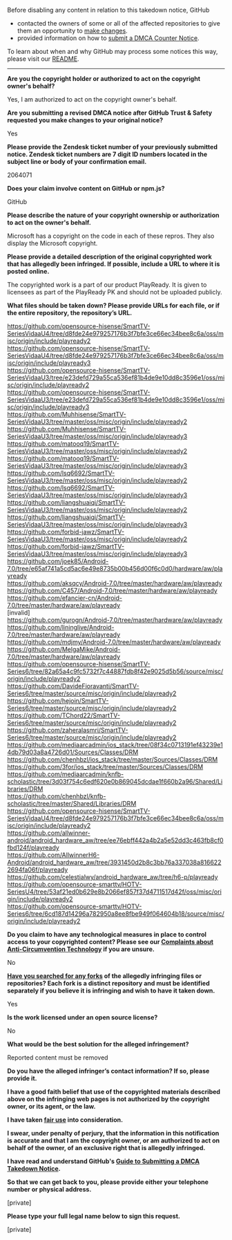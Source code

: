 Before disabling any content in relation to this takedown notice, GitHub
- contacted the owners of some or all of the affected repositories to give them an opportunity to [make changes](https://docs.github.com/en/github/site-policy/dmca-takedown-policy#a-how-does-this-actually-work).
- provided information on how to [submit a DMCA Counter Notice](https://docs.github.com/en/articles/guide-to-submitting-a-dmca-counter-notice).

To learn about when and why GitHub may process some notices this way, please visit our [README](https://github.com/github/dmca/blob/master/README.md#anatomy-of-a-takedown-notice).

---

**Are you the copyright holder or authorized to act on the copyright owner's behalf?**  
  
Yes, I am authorized to act on the copyright owner's behalf.  
  
**Are you submitting a revised DMCA notice after GitHub Trust & Safety requested you make changes to your original notice?**  
  
Yes  
  
**Please provide the Zendesk ticket number of your previously submitted notice. Zendesk ticket numbers are 7 digit ID numbers located in the subject line or body of your confirmation email.**  
  
2064071  
  
**Does your claim involve content on GitHub or npm.js?**  
  
GitHub  
  
**Please describe the nature of your copyright ownership or authorization to act on the owner's behalf.**  
  
Microsoft has a copyright on the code in each of these repros. They also display the Microsoft copyright.  
  
**Please provide a detailed description of the original copyrighted work that has allegedly been infringed. If possible, include a URL to where it is posted online.**  
  
The copyrighted work is a part of our product PlayReady. It is given to licensees as part of the PlayReady PK and should not be uploaded publicly.  
  
**What files should be taken down? Please provide URLs for each file, or if the entire repository, the repository’s URL.**  
  
https://github.com/opensource-hisense/SmartTV-SeriesVidaaU4/tree/d8fde24e979257176b3f7bfe3ce66ec34bee8c6a/oss/misc/origin/include/playready2  
https://github.com/opensource-hisense/SmartTV-SeriesVidaaU4/tree/d8fde24e979257176b3f7bfe3ce66ec34bee8c6a/oss/misc/origin/include/playready3  
https://github.com/opensource-hisense/SmartTV-SeriesVidaaU3/tree/e23defd729a55ca536ef81b4de9e10dd8c3596e1/oss/misc/origin/include/playready2  
https://github.com/opensource-hisense/SmartTV-SeriesVidaaU3/tree/e23defd729a55ca536ef81b4de9e10dd8c3596e1/oss/misc/origin/include/playready3  
https://github.com/Muhhisense/SmartTV-SeriesVidaaU3/tree/master/oss/misc/origin/include/playready2  
https://github.com/Muhhisense/SmartTV-SeriesVidaaU3/tree/master/oss/misc/origin/include/playready3  
https://github.com/matooq19/SmartTV-SeriesVidaaU3/tree/master/oss/misc/origin/include/playready2  
https://github.com/matooq19/SmartTV-SeriesVidaaU3/tree/master/oss/misc/origin/include/playready3  
https://github.com/lsq6692/SmartTV-SeriesVidaaU3/tree/master/oss/misc/origin/include/playready2  
https://github.com/lsq6692/SmartTV-SeriesVidaaU3/tree/master/oss/misc/origin/include/playready3  
https://github.com/liangshuaiqi/SmartTV-SeriesVidaaU3/tree/master/oss/misc/origin/include/playready2  
https://github.com/liangshuaiqi/SmartTV-SeriesVidaaU3/tree/master/oss/misc/origin/include/playready3  
https://github.com/forbid-jawz/SmartTV-SeriesVidaaU3/tree/master/oss/misc/origin/include/playready2  
https://github.com/forbid-jawz/SmartTV-SeriesVidaaU3/tree/master/oss/misc/origin/include/playready3  
https://github.com/joek85/Android-7.0/tree/e65af741a5cd5ac6e49e8735b00b456d00f6c0d0/hardware/aw/playready  
https://github.com/aksqcy/Android-7.0/tree/master/hardware/aw/playready  
https://github.com/C457/Android-7.0/tree/master/hardware/aw/playready  
https://github.com/efancier-cn/Android-7.0/tree/master/hardware/aw/playready  
[invalid]   
https://github.com/gurogn/Android-7.0/tree/master/hardware/aw/playready  
https://github.com/lininglive/Android-7.0/tree/master/hardware/aw/playready  
https://github.com/mdjmy/Android-7.0/tree/master/hardware/aw/playready  
https://github.com/MelgaMike/Android-7.0/tree/master/hardware/aw/playready  
https://github.com/opensource-hisense/SmartTV-Series6/tree/82a65a4c9fc5732f7c44887fdb8f42e9025d5b56/source/misc/origin/include/playready2  
https://github.com/DavideFioravanti/SmartTV-Series6/tree/master/source/misc/origin/include/playready2  
https://github.com/hejoin/SmartTV-Series6/tree/master/source/misc/origin/include/playready2  
https://github.com/TChord22/SmartTV-Series6/tree/master/source/misc/origin/include/playready2  
https://github.com/zaheralasmri/SmartTV-Series6/tree/master/source/misc/origin/include/playready2  
https://github.com/mediaarcadmin/ios_stack/tree/08f34c0713191ef43239e14db79d03a8a4726d01/Sources/Classes/DRM  
https://github.com/chenhbzl/ios_stack/tree/master/Sources/Classes/DRM  
https://github.com/3for/ios_stack/tree/master/Sources/Classes/DRM  
https://github.com/mediaarcadmin/knfb-scholastic/tree/3d03f754c6edf620e0b869045dcdae1f660b2a96/Shared/Libraries/DRM  
https://github.com/chenhbzl/knfb-scholastic/tree/master/Shared/Libraries/DRM  
https://github.com/opensource-hisense/SmartTV-SeriesVidaaU4/tree/d8fde24e979257176b3f7bfe3ce66ec34bee8c6a/oss/misc/origin/include/playready2  
https://github.com/allwinner-android/android_hardware_aw/tree/ee76ebff442a4b2a5e52dd3c463fb8cf0fbd124f/playready  
https://github.com/AllwinnerH6-Android/android_hardware_aw/tree/3931450d2b8c3bb76a337038a8166222694fa06f/playready  
https://github.com/celestialwy/android_hardware_aw/tree/h6-p/playready  
https://github.com/opensource-smarttv/HOTV-SeriesU4/tree/53af21ed0b629e8b2066ef857f37d4711517d42f/oss/misc/origin/include/playready2  
https://github.com/opensource-smarttv/HOTV-Series6/tree/6cd187d14296a782950a8ee8fbe949f064604b18/source/misc/origin/include/playready2  
  
**Do you claim to have any technological measures in place to control access to your copyrighted content? Please see our <a href="https://docs.github.com/articles/guide-to-submitting-a-dmca-takedown-notice#complaints-about-anti-circumvention-technology">Complaints about Anti-Circumvention Technology</a> if you are unsure.**  
  
No  
  
**<a href="https://docs.github.com/articles/dmca-takedown-policy#b-what-about-forks-or-whats-a-fork">Have you searched for any forks</a> of the allegedly infringing files or repositories? Each fork is a distinct repository and must be identified separately if you believe it is infringing and wish to have it taken down.**  
  
Yes  
  
**Is the work licensed under an open source license?**  
  
No  
  
**What would be the best solution for the alleged infringement?**  
  
Reported content must be removed  
  
**Do you have the alleged infringer’s contact information? If so, please provide it.**  
  
**I have a good faith belief that use of the copyrighted materials described above on the infringing web pages is not authorized by the copyright owner, or its agent, or the law.**  
  
**I have taken <a href="https://www.lumendatabase.org/topics/22">fair use</a> into consideration.**  
  
**I swear, under penalty of perjury, that the information in this notification is accurate and that I am the copyright owner, or am authorized to act on behalf of the owner, of an exclusive right that is allegedly infringed.**  
  
**I have read and understand GitHub's <a href="https://docs.github.com/articles/guide-to-submitting-a-dmca-takedown-notice/">Guide to Submitting a DMCA Takedown Notice</a>.**  
  
**So that we can get back to you, please provide either your telephone number or physical address.**  
  
[private]
  
**Please type your full legal name below to sign this request.**  
  
[private]
